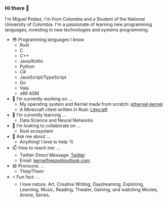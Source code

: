 ### Hi there 👋

I'm Miguel Peláez, I'm from Colombia and a Student of the National University of Colombia. I'm a passionate of learning new programming languages, investing in new technologies and systems programming.

- 😳 Programming languages I know
  - Rust
  - C
  - C++
  - Java/Kotlin
  - Python
  - C#
  - JavaScript/TypeScript
  - Go
  - Vala
  - x86 ASM
- 🔭 I’m currently working on ...
  - My operating system and Kernel made from scratch: [etheryal-kernel](https://github.com/etheryal/etheryal-kernel)
  - A Minecraft client written in Rust: [Litecraft](https://github.com/KernelFreeze/Litecraft)
- 🌱 I’m currently learning ... 
  - Data Science and Neural Networks
- 👯 I’m looking to collaborate on ...
  - Rust ecosystem
- 💬 Ask me about ...
  - Anything! I love to help 💘
- 📫 How to reach me: ...
  - Twitter Direct Message: [Twitter](https://twitter.com/KernelFreeze)
  - Email: kernelfreeze@outlook.com
- 😄 Pronouns: ...
  - They/Them
- ⚡ Fun fact: ...
  - I love nature, Art, Creative Writing, Daydreaming, Exploring, Learning, Music, Reading, Theater, Gaming, and watching Movies, Anime, Series.
